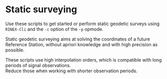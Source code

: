 Static surveying
================

Use these scripts to get started or perform static geodetic surveys using `RINEX-Cli` and 
the `-c` option of the `-p` opmode.

Static geodetic surveying aims at solving the coordinates of a future Reference Station,
without apriori knowledge and with high precision as possible.

These scripts use high interpolation orders, which is compatible with long periods of signal observations.  
Reduce those when working with shorter observation periods. 
